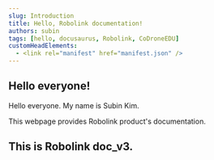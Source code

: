 ```yaml
---
slug: Introduction
title: Hello, Robolink documentation!
authors: subin
tags: [hello, docusaurus, Robolink, CoDroneEDU]
customHeadElements:
  - <link rel="manifest" href="manifest.json" />
---
```


## Hello everyone! 

Hello everyone.
My name is Subin Kim.

This webpage provides Robolink product's documentation.

## This is Robolink doc_v3.



